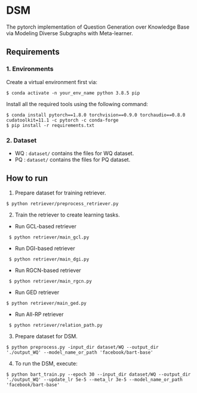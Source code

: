 # DSM
The pytorch implementation of Question Generation over Knowledge Base via Modeling Diverse Subgraphs with Meta-learner.

## Requirements

### 1. Environments
Create a virtual environment first via:
```
$ conda activate -n your_env_name python 3.8.5 pip
```
Install all the required tools using the following command:
```
$ conda install pytorch==1.8.0 torchvision==0.9.0 torchaudio==0.8.0 cudatoolkit=11.1 -c pytorch -c conda-forge
$ pip install -r requirements.txt
```
### 2. Dataset
* WQ : `dataset/` contains the files for WQ dataset. 
* PQ : `dataset/` contains the files for PQ dataset. 

## How to run 
1. Prepare dataset for training retriever.
```
$ python retriever/preprocess_retriever.py
```

2. Train the retriever to create learning tasks.

* Run GCL-based retriever
```
 $ python retriever/main_gcl.py
```
* Run DGI-based retriever
```
 $ python retriever/main_dgi.py
```
* Run RGCN-based retriever
```
 $ python retriever/main_rgcn.py
```
* Run GED retriever
```
$ python retriever/main_ged.py
```
* Run All-RP retriever
```
 $ python retriever/relation_path.py
```

3. Prepare dataset for DSM.
```
$ python preprocess.py -input_dir dataset/WQ --output_dir './output_WQ' --model_name_or_path 'facebook/bart-base'
```

4. To run the DSM, execute:
```
$ python bart_train.py --epoch 30 --input_dir dataset/WQ --output_dir './output_WQ' --update_lr 5e-5 --meta_lr 3e-5 --model_name_or_path 'facebook/bart-base'
```
